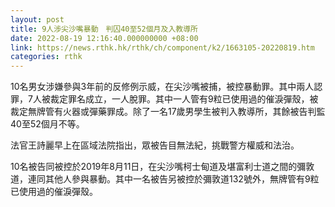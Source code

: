 ```yaml
---
layout: post
title: 9人涉尖沙嘴暴動　判囚40至52個月及入教導所
date: 2022-08-19 12:16:40.000000000 +08:00
link: https://news.rthk.hk/rthk/ch/component/k2/1663105-20220819.htm
categories: rthk
---
```


10名男女涉嫌參與3年前的反修例示威，在尖沙嘴被捕，被控暴動罪。其中兩人認罪，7人被裁定罪名成立，一人脫罪。其中一人管有9粒已使用過的催淚彈殼，被裁定無牌管有火器或彈藥罪成。除了一名17歲男學生被判入教導所，其餘被告判監40至52個月不等。

法官王詩麗早上在區域法院指出，眾被告目無法紀，挑戰警方權威和法治。

10名被告同被控於2019年8月11日，在尖沙嘴柯士甸道及堪富利士道之間的彌敦道，連同其他人參與暴動。其中一名被告另被控於彌敦道132號外，無牌管有9粒已使用過的催淚彈殼。
